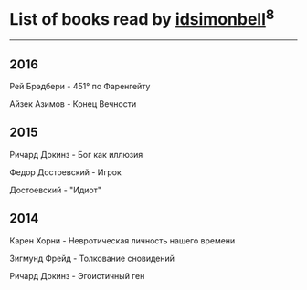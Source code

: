 # List of books read by [idsimonbell](http://vk.com/id380554090)<sup>8</sup>
---

## 2016

Рей Брэдбери - 451° по Фаренгейту


Айзек Азимов - Конец Вечности



## 2015

Ричард Докинз - Бог как иллюзия


Федор Достоевский - Игрок


Достоевский - "Идиот"



## 2014

Карен Хорни - Невротическая личность нашего времени


Зигмунд Фрейд - Толкование сновидений


Ричард Докинз - Эгоистичный ген



